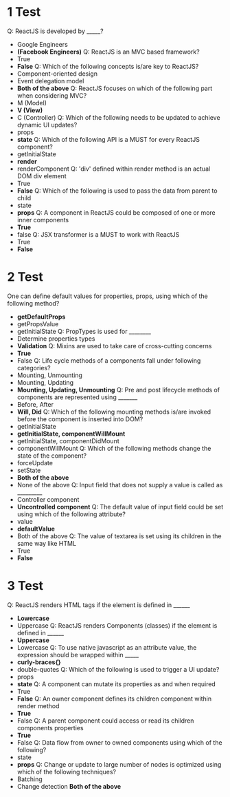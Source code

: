 # 1 Test
Q: ReactJS is developed by _____?
- Google Engineers
- **(Facebook Engineers)**
Q: ReactJS is an MVC based framework?
- True
- **False**
Q: Which of the following concepts is/are key to ReactJS?
- Component-oriented design
- Event delegation model
- **Both of the above**
Q: ReactJS focuses on which of the following part when considering MVC?
- M (Model)
- **V (View)**
- C (Controller)
Q: Which of the following needs to be updated to achieve dynamic UI updates?
- props
- **state**
Q: Which of the following API is a MUST for every ReactJS component?
- getInitialState
- **render**
- renderComponent
Q: 'div' defined within render method is an actual DOM div element
- True
- **False**
Q: Which of the following is used to pass the data from parent to child
- state
- **props**
Q: A component in ReactJS could be composed of one or more inner components
- **True**
- false
Q: JSX transformer is a MUST to work with ReactJS
- True
- **False**

# 2 Test
One can define default values for properties, props, using which of the following method?
- **getDefaultProps**
- getPropsValue
- getInitialState
Q: PropTypes is used for ________
- Determine properties types
- **Validation**
Q: Mixins are used to take care of cross-cutting concerns
- **True**
- False
Q: Life cycle methods of a components fall under following categories?
- Mounting, Unmounting
- Mounting, Updating
- **Mounting, Updating, Unmounting**
Q: Pre and post lifecycle methods of components are represented using _______
- Before, After
- **Will, Did**
Q: Which of the following mounting methods is/are invoked before the component is inserted into DOM?
- getInitialState
- **getInitialState, componentWillMount**
- getInitialState, componentDidMount
- componentWillMount
Q: Which of the following methods change the state of the component?
- forceUpdate
- setState
- **Both of the above**
- None of the above
Q: Input field that does not supply a value is called as _________
- Controller component
- **Uncontrolled component**
Q: The default value of input field could be set using which of the following attribute?
- value
- **defaultValue**
- Both of the above
Q: The value of textarea is set using its children in the same way like HTML
- True
- **False**

# 3 Test
Q: ReactJS renders HTML tags if the element is defined in ______
- **Lowercase**
- Uppercase
Q: ReactJS renders Components (classes) if the element is defined in ______
- **Uppercase**
- Lowercase
Q: To use native javascript as an attribute value, the expression should be wrapped within _____
- **curly-braces{}**
- double-quotes
Q: Which of the following is used to trigger a UI update?
- props
- **state**
Q: A component can mutate its properties as and when required
- True
- **False**
Q: An owner component defines its children component within render method
- **True**
- False
Q: A parent component could access or read its children components properties
- **True**
- False
Q: Data flow from owner to owned components using which of the following?
- state
- **props**
Q: Change or update to large number of nodes is optimized using which of the following techniques?
- Batching
- Change detection
**Both of the above**
